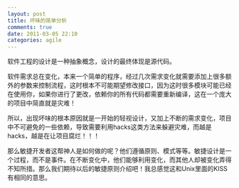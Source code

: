 ```yaml
---
layout: post
title: 坏味的简单分析
comments: true
date: 2011-03-05 22:10
categories: agile
---
```


软件工程的设计是一种抽象概念，设计的最终体现是源代码。

软件需求总在变化，本来一个简单的程序，经过几次需求变化就需要添加上很多额外的参数来控制流程，这时根本不可能期望修改接口，因为这时很多模块可能已经在使用你，如果你进行了更改，依赖你的所有代码都需要重新编译，这在一个庞大的项目中简直就是灾难！

所以，出现坏味的根本原因就是一开始的轻视设计，又加上不断的需求变化，项目中不可避免的一些依赖，导致需要利用hacks这类方法来躲避灾难，而越是hacks，越是在让项目腐烂！！！

那么敏捷开发者这帮神人是如何做的呢？他们遵循原则、模式等等。敏捷设计是一个过程，而不是事件。在不断变化中，他们能够利用变化，而其他人却被变化弄得不知所措。那么我们期待以后的敏捷原则介绍吧！我总感觉这和Unix里面的KISS有相同的意思。